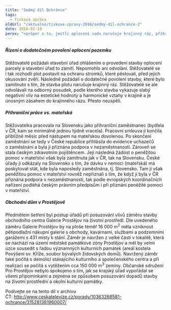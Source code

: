 ```yaml
---
title: "Sedmý díl Ochránce"
tags:
  - Tisková zpráva
oldUrl: "/aktualne/tiskove-zpravy-2016/sedmy-dil-ochrance-2"
date: 2016-02-19
perex: "<p>Spor o to, jestli oplocení sadu narušuje krajinný ráz, příhraniční pracovnice, které Česká ani Slovenská republika nechtěly přiznat mateřskou, a snaha občanského sdružení o řádné posouzení záměru stavby obchodního centra – sledujte v neděli 21. 2. sedmý díl pořadu Ochránce na ČT2 v 18:15 h. Reprízy pořadu uvidíte na ČT2 ve čtvrtek v 19:00 h a v pátek ve 14:05 h.</p>"
---
```


<!-- imported from the old website -->

<h5>Řízení o dodatečném povolení oplocení pozemku</h5> <p>Stěžovatelé požádali stavební úřad ohlášením o provedení stavby oplocení parcely a stavební úřad to zamítl. Nepomohlo ani odvolání. Stěžovatelé se i tak rozhodli plot postavit na ochranu stromků, které pěstovali, před jejich okusování zvěří. Následně požádali o dodatečné povolení stavby, které bylo zamítnuto s tím, že stavba plotu narušuje krajinný ráz. Stěžovatelé se ale odvolávali na odborný posudek, podle kterého stavba vykazuje slabý negativní vliv na estetické hodnoty a harmonické vztahy v krajině a je únosným zásahem do krajinného rázu. Přesto neuspěli.</p> <h5>Příhraniční práce vs. mateřská</h5> <p>Stěžovatelka pracovala na Slovensku jako příhraniční zaměstnanec (bydlela v ČR, kam se minimálně jednou týdně vracela). Pracovní smlouva jí končila přibližně měsíc před nástupem na mateřskou dovolenou. Po skončení zaměstnání se tedy v České republice přihlásila do evidence uchazečů o zaměstnání a byla jí přiznána podpora v nezaměstnanosti. Zároveň se stala českým zdravotním pojištěncem. Její následná žádost o peněžitou pomoc v mateřství však byla zamítnuta jak v ČR, tak na Slovensku. České úřady ji odkázaly na Slovensko s tím, že dávku v nemoci (mateřská) má poskytovat stát, kde byla naposledy zaměstnána, tj. Slovensko. Tam jí však peněžitou pomoc v mateřství rovněž nepřiznali s tím, že když jí byla v ČR přiznána podpora v nezaměstnanosti, tak podle evropských koordinačních nařízení podléhá českým právním předpisům i při přiznání peněžité pomoci v mateřství.</p> <h5>Obchodní dům v Prostějově</h5> <p>Předmětem šetření byl postup úřadů při posuzování vlivů záměru stavby obchodního centra Galerie Prostějov na životní prostředí. Dle uvedeného záměru Galerie Prostějov by na ploše téměř 16 000 m<sup>2</sup> měla vzniknout pětipodlažní nákupní galerie s obchody, kavárnami, službami a podzemními garážemi s 431 místy k stání. Záměr je navržen z velké části v lokalitě, která se nachází na území městské památkové zóny Prostějov a měl by velmi úzce sousedit s řadou významných kulturních památek (areál kostela Povýšení sv. Kříže, soubor bývalých židovských domů). Navržený záměr také počítá s demolicí stávajícího kulturního a společenského centra a při realizaci se počítá s vytěžením cca 150 000 m<sup>3</sup> zeminy. Občanské sdružení Pro Prostějov nebylo spokojeno s tím, jak se krajský úřad vypořádal se všemi připomínkami a zejména se způsobem posuzování dopadů stavby na životní prostřední a okolní kulturní památky.</p><p>Podívejte se na tento díl v archívu ČT: <a title="Otevření do nového okna" href="http://www.ceskatelevize.cz/porady/10363268581-ochrance/315281381960007/" target="_blank">http://www.ceskatelevize.cz/porady/10363268581-ochrance/315281381960007/</a> <img alt="" src="https://www.ochrance.cz/typo3/ext/od_linkdesc/icons/external.gif" class="od_linkdesc_icon_external" /></p><p></p>

